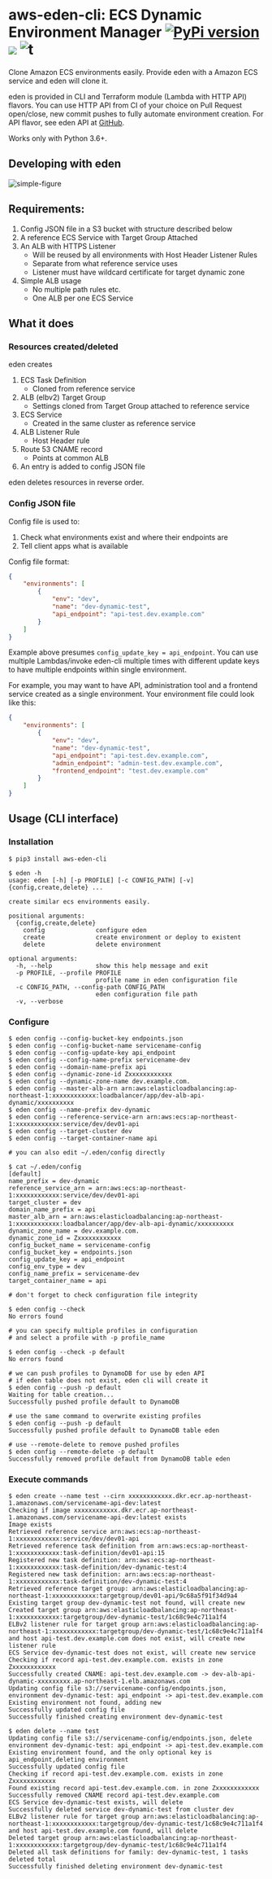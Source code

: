 # aws-eden-cli: ECS Dynamic Environment Manager [![PyPi version](https://img.shields.io/pypi/v/aws-eden-cli.svg)](https://pypi.python.org/pypi/aws-eden-cli/) ![](https://img.shields.io/badge/python-3.6+-blue.svg) ![t](https://img.shields.io/badge/status-beta-orange.svg) 


Clone Amazon ECS environments easily. 
Provide eden with a Amazon ECS service and eden will clone it. 

eden is provided in CLI and Terraform module (Lambda with HTTP API) flavors. 
You can use HTTP API from CI of your choice on Pull Request open/close, 
new commit pushes to fully automate environment creation. 
For API flavor, see eden API at [GitHub](https://github.com/baikonur-oss/terraform-aws-lambda-eden-api).

Works only with Python 3.6+.

## Developing with eden

![simple-figure](figures/aws-eden-simple-en.png)

## Requirements:
1. Config JSON file in a S3 bucket with structure described below
2. A reference ECS Service with Target Group Attached
3. An ALB with HTTPS Listener
    - Will be reused by all environments with Host Header Listener Rules
    - Separate from what reference service uses
    - Listener must have wildcard certificate for target dynamic zone
4. Simple ALB usage
    - No multiple path rules etc.
    - One ALB per one ECS Service

## What it does
### Resources created/deleted
eden creates
1. ECS Task Definition 
    -  Cloned from reference service
2. ALB (elbv2) Target Group 
    - Settings cloned from Target Group attached to reference service
3. ECS Service
    - Created in the same cluster as reference service
4. ALB Listener Rule
    - Host Header rule
5. Route 53 CNAME record
    - Points at common ALB
6. An entry is added to config JSON file

eden deletes resources in reverse order.

### Config JSON file
Config file is used to:
1. Check what environments exist and where their endpoints are
2. Tell client apps what is available

Config file format:
```json
{
    "environments": [
        {
            "env": "dev",
            "name": "dev-dynamic-test",
            "api_endpoint": "api-test.dev.example.com"
        }
    ]
}
```
Example above presumes `config_update_key = api_endpoint`. You can use multiple Lambdas/invoke eden-cli multiple times with different update keys to have multiple endpoints within single environment.

For example, you may want to have API, administration tool and a frontend service created as a single environment. Your environment file could look like this:
```json
{
    "environments": [
        {
            "env": "dev",
            "name": "dev-dynamic-test",
            "api_endpoint": "api-test.dev.example.com",
            "admin_endpoint": "admin-test.dev.example.com",
            "frontend_endpoint": "test.dev.example.com"
        }
    ]
}
```

## Usage (CLI interface)
### Installation
```
$ pip3 install aws-eden-cli 

$ eden -h
usage: eden [-h] [-p PROFILE] [-c CONFIG_PATH] [-v] {config,create,delete} ...

create similar ecs environments easily.

positional arguments:
  {config,create,delete}
    config              configure eden
    create              create environment or deploy to existent
    delete              delete environment

optional arguments:
  -h, --help            show this help message and exit
  -p PROFILE, --profile PROFILE
                        profile name in eden configuration file
  -c CONFIG_PATH, --config-path CONFIG_PATH
                        eden configuration file path
  -v, --verbose
```

### Configure
```
$ eden config --config-bucket-key endpoints.json
$ eden config --config-bucket-name servicename-config
$ eden config --config-update-key api_endpoint
$ eden config --config-name-prefix servicename-dev
$ eden config --domain-name-prefix api
$ eden config --dynamic-zone-id Zxxxxxxxxxxxx
$ eden config --dynamic-zone-name dev.example.com.
$ eden config --master-alb-arn arn:aws:elasticloadbalancing:ap-northeast-1:xxxxxxxxxxxx:loadbalancer/app/dev-alb-api-dynamic/xxxxxxxxxx
$ eden config --name-prefix dev-dynamic
$ eden config --reference-service-arn arn:aws:ecs:ap-northeast-1:xxxxxxxxxxxx:service/dev/dev01-api
$ eden config --target-cluster dev
$ eden config --target-container-name api

# you can also edit ~/.eden/config directly

$ cat ~/.eden/config
[default]
name_prefix = dev-dynamic
reference_service_arn = arn:aws:ecs:ap-northeast-1:xxxxxxxxxxxx:service/dev/dev01-api
target_cluster = dev
domain_name_prefix = api
master_alb_arn = arn:aws:elasticloadbalancing:ap-northeast-1:xxxxxxxxxxxx:loadbalancer/app/dev-alb-api-dynamic/xxxxxxxxxx
dynamic_zone_name = dev.example.com.
dynamic_zone_id = Zxxxxxxxxxxxx
config_bucket_name = servicename-config
config_bucket_key = endpoints.json
config_update_key = api_endpoint
config_env_type = dev
config_name_prefix = servicename-dev
target_container_name = api

# don't forget to check configuration file integrity

$ eden config --check
No errors found

# you can specify multiple profiles in configuration
# and select a profile with -p profile_name

$ eden config --check -p default
No errors found

# we can push profiles to DynamoDB for use by eden API
# if eden table does not exist, eden cli will create it
$ eden config --push -p default
Waiting for table creation...
Successfully pushed profile default to DynamoDB

# use the same command to overwrite existing profiles
$ eden config --push -p default
Successfully pushed profile default to DynamoDB table eden

# use --remote-delete to remove pushed profiles
$ eden config --remote-delete -p default
Successfully removed profile default from DynamoDB table eden

```

### Execute commands
```
$ eden create --name test --cirn xxxxxxxxxxxx.dkr.ecr.ap-northeast-1.amazonaws.com/servicename-api-dev:latest
Checking if image xxxxxxxxxxxx.dkr.ecr.ap-northeast-1.amazonaws.com/servicename-api-dev:latest exists
Image exists
Retrieved reference service arn:aws:ecs:ap-northeast-1:xxxxxxxxxxxx:service/dev/dev01-api
Retrieved reference task definition from arn:aws:ecs:ap-northeast-1:xxxxxxxxxxxx:task-definition/dev01-api:15
Registered new task definition: arn:aws:ecs:ap-northeast-1:xxxxxxxxxxxx:task-definition/dev-dynamic-test:4
Registered new task definition: arn:aws:ecs:ap-northeast-1:xxxxxxxxxxxx:task-definition/dev-dynamic-test:4
Retrieved reference target group: arn:aws:elasticloadbalancing:ap-northeast-1:xxxxxxxxxxxx:targetgroup/dev01-api/9c68a5f91f34d9a4
Existing target group dev-dynamic-test not found, will create new
Created target group arn:aws:elasticloadbalancing:ap-northeast-1:xxxxxxxxxxxx:targetgroup/dev-dynamic-test/1c68c9e4c711a1f4
ELBv2 listener rule for target group arn:aws:elasticloadbalancing:ap-northeast-1:xxxxxxxxxxxx:targetgroup/dev-dynamic-test/1c68c9e4c711a1f4 and host api-test.dev.example.com does not exist, will create new listener rule
ECS Service dev-dynamic-test does not exist, will create new service
Checking if record api-test.dev.example.com. exists in zone Zxxxxxxxxxxxx
Successfully created CNAME: api-test.dev.example.com -> dev-alb-api-dynamic-xxxxxxxxx.ap-northeast-1.elb.amazonaws.com
Updating config file s3://servicename-config/endpoints.json, environment dev-dynamic-test: api_endpoint -> api-test.dev.example.com
Existing environment not found, adding new
Successfully updated config file
Successfully finished creating environment dev-dynamic-test

$ eden delete --name test
Updating config file s3://servicename-config/endpoints.json, delete environment dev-dynamic-test: api_endpoint -> api-test.dev.example.com
Existing environment found, and the only optional key is api_endpoint,deleting environment
Successfully updated config file
Checking if record api-test.dev.example.com. exists in zone Zxxxxxxxxxxxx
Found existing record api-test.dev.example.com. in zone Zxxxxxxxxxxxx
Successfully removed CNAME record api-test.dev.example.com
ECS Service dev-dynamic-test exists, will delete
Successfully deleted service dev-dynamic-test from cluster dev
ELBv2 listener rule for target group arn:aws:elasticloadbalancing:ap-northeast-1:xxxxxxxxxxxx:targetgroup/dev-dynamic-test/1c68c9e4c711a1f4 and host api-test.dev.example.com found, will delete
Deleted target group arn:aws:elasticloadbalancing:ap-northeast-1:xxxxxxxxxxxx:targetgroup/dev-dynamic-test/1c68c9e4c711a1f4
Deleted all task definitions for family: dev-dynamic-test, 1 tasks deleted total
Successfully finished deleting environment dev-dynamic-test
```


